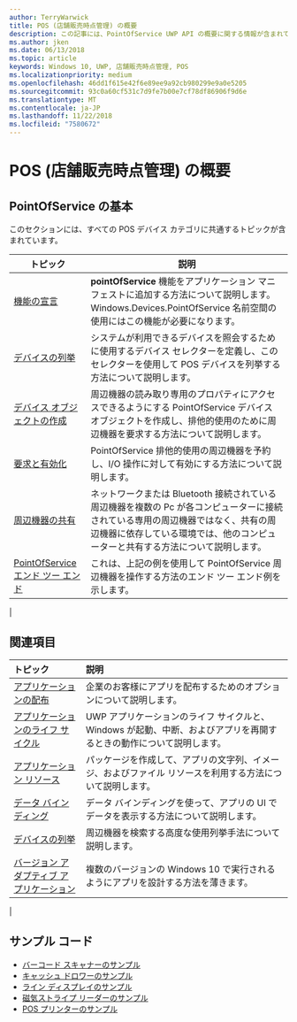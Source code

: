 ```yaml
---
author: TerryWarwick
title: POS (店舗販売時点管理) の概要
description: この記事には、PointOfService UWP API の概要に関する情報が含まれています。
ms.author: jken
ms.date: 06/13/2018
ms.topic: article
keywords: Windows 10, UWP, 店舗販売時点管理, POS
ms.localizationpriority: medium
ms.openlocfilehash: 46dd1f615e42f6e89ee9a92cb980299e9a0e5205
ms.sourcegitcommit: 93c0a60cf531c7d9fe7b00e7cf78df86906f9d6e
ms.translationtype: MT
ms.contentlocale: ja-JP
ms.lasthandoff: 11/22/2018
ms.locfileid: "7580672"
---
```

# <a name="getting-started-with-point-of-service"></a>POS (店舗販売時点管理) の概要

## <a name="pointofservice-basics"></a>PointOfService の基本

このセクションには、すべての POS デバイス カテゴリに共通するトピックが含まれています。

|トピック |説明 |
|------|------------|
| [機能の宣言](pos-basics-capability.md)      | **pointOfService** 機能をアプリケーション マニフェストに追加する方法について説明します。  Windows.Devices.PointOfService 名前空間の使用にはこの機能が必要になります。  |
| [デバイスの列挙](pos-basics-enumerating.md)        | システムが利用できるデバイスを照会するために使用するデバイス セレクターを定義し、このセレクターを使用して POS デバイスを列挙する方法について説明します。  |
| [デバイス オブジェクトの作成](pos-basics-deviceobject.md)  | 周辺機器の読み取り専用のプロパティにアクセスできるようにする PointOfService デバイス オブジェクトを作成し、排他的使用のために周辺機器を要求する方法について説明します。 |
| [要求と有効化 ](pos-basics-claim.md)  | PointOfService 排他的使用の周辺機器を予約し、I/O 操作に対して有効にする方法について説明します。  |
| [周辺機器の共有](pos-basics-sharing.md) | ネットワークまたは Bluetooth 接続されている周辺機器を複数の Pc が各コンピューターに接続されている専用の周辺機器ではなく、共有の周辺機器に依存している環境では、他のコンピューターと共有する方法について説明します。
| [PointOfService エンド ツー エンド](pos-get-started.md)  | これは、上記の例を使用して PointOfService 周辺機器を操作する方法のエンド ツー エンド例を示します。 |
|

## <a name="see-also"></a>関連項目

| トピック   | 説明 |
|:--------|:------------|
| [アプリケーションの配布](../publish/distribute-lob-apps-to-enterprises.md) | 企業のお客様にアプリを配布するためのオプションについて説明します。 |
| [アプリケーションのライフ サイクル](../launch-resume/app-lifecycle.md) | UWP アプリケーションのライフ サイクルと、Windows が起動、中断、およびアプリを再開するときの動作について説明します。 |
| [アプリケーション リソース](../app-resources/index.md) | パッケージを作成して、アプリの文字列、イメージ、およびファイル リソースを利用する方法について説明します。 |
| [データ バインディング](../data-binding/index.md) | データ バインディングを使って、アプリの UI でデータを表示する方法について説明します。 |
| [デバイスの列挙](enumerate-devices.md) | 周辺機器を検索する高度な使用列挙手法について説明します。|
| [バージョン アダプティブ アプリケーション](../debug-test-perf/version-adaptive-apps.md) | 複数のバージョンの Windows 10 で実行されるようにアプリを設計する方法を薄きます。|
|


## <a name="sample-code"></a>サンプル コード
+ [バーコード スキャナーのサンプル](https://github.com/Microsoft/Windows-universal-samples/tree/master/Samples/BarcodeScanner)
+ [キャッシュ ドロワーのサンプル]( https://github.com/Microsoft/Windows-universal-samples/tree/master/Samples/CashDrawer)
+ [ライン ディスプレイのサンプル](https://github.com/Microsoft/Windows-universal-samples/tree/master/Samples/LineDisplay)
+ [磁気ストライプ リーダーのサンプル](https://github.com/Microsoft/Windows-universal-samples/tree/master/Samples/MagneticStripeReader)
+ [POS プリンターのサンプル](https://github.com/Microsoft/Windows-universal-samples/tree/master/Samples/PosPrinter)

